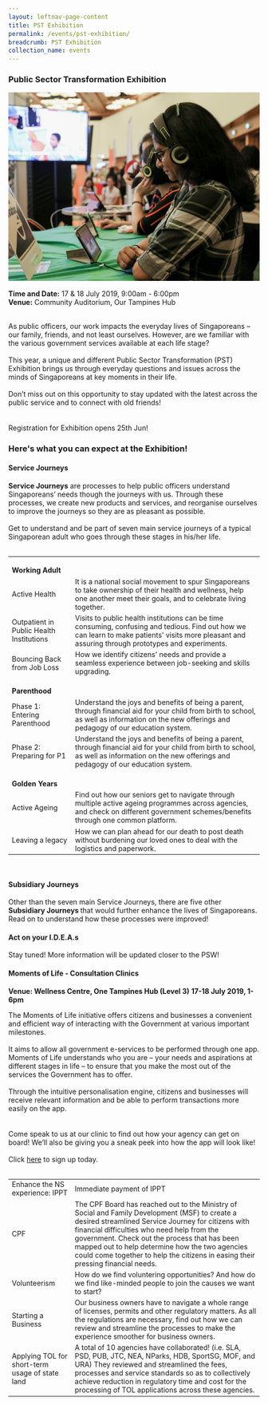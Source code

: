 ```yaml
---
layout: leftnav-page-content
title: PST Exhibition
permalink: /events/pst-exhibition/
breadcrumb: PST Exhibition
collection_name: events
---
```

### Public Sector Transformation Exhibition
![PST Exhibition](/images/1.jpg)

**Time and Date:** 17 & 18 July 2019, 9:00am - 6:00pm<br>
**Venue:** Community Auditorium, Our Tampines Hub
<br>
<br>

As public officers, our work impacts the everyday lives of Singaporeans – our family, friends, and not least ourselves. However, are we familiar with the various government services available at each life stage? <br>
<br>
This year, a unique and different Public Sector Transformation (PST) Exhibition brings us through everyday questions and issues across the minds of Singaporeans at key moments in their life. <br>
<br>
Don’t miss out on this opportunity to stay updated with the latest across the public service and to connect with old friends! <br>
<br>
<br>
Registration for Exhibition opens 25th Jun!<br>

### Here's what you can expect at the Exhibition! 
#### Service Journeys
<b>Service Journeys</b> are processes to help public officers understand Singaporeans’ needs though the journeys with us. Through these processes, we create new products and services, and reorganise ourselves to improve the journeys so they are as pleasant as possible.
<br>
<br>
Get to understand and be part of seven main service journeys of a typical Singaporean adult who goes through these stages in his/her life.
<br>
<br>

<table>
	<tr>
		<td colspan="2">
			<br>
			<b>Working Adult</b>
		</td>
	</tr>
	<tr>
		<td>
			Active Health
		</td>
		<td>
			It is a national social movement to spur Singaporeans to take ownership of their health and wellness, help one another meet their goals, and to celebrate living together.
		</td>
	</tr>
	<tr>
		<td>
			Outpatient in Public Health Institutions
		</td>
		<td>
			Visits to public health institutions can be time consuming, confusing and tedious. Find out how we can learn to make patients' visits more pleasant and assuring through prototypes and experiments.
		</td>
	</tr>
	<tr>
		<td>
			Bouncing Back from Job Loss
		</td>
		<td>
			How we identify citizens' needs and provide a seamless experience between job-seeking and skills upgrading.
		</td>
	</tr>
	<tr>
		<td colspan="2">
			<br>
			<b>Parenthood</b>
		</td>
	</tr>
	<tr>
		<td>
			Phase 1: Entering Parenthood
		</td>
		<td>
			Understand the joys and benefits of being a parent, through financial aid for your child from birth to school, as well as information on the new offerings and pedagogy of our education system.
		</td>
	</tr>
	<tr>
		<td>
			Phase 2: Preparing for P1
		</td>
		<td>
			Understand the joys and benefits of being a parent, through financial aid for your child from birth to school, as well as information on the new offerings and pedagogy of our education system.
		</td>
	</tr>
	<tr>
		<td colspan="2">
			<br>
			<b>Golden Years</b>
		</td>
	</tr>
	<tr>
		<td>
			Active Ageing
		</td>
		<td>
			Find out how our seniors get to navigate through multiple active ageing programmes across agencies, and check on different government schemes/benefits through one common platform.
		</td>
	</tr>
	<tr>
		<td>
			Leaving a legacy
		</td>
		<td>
			How we can plan ahead for our death to post death without burdening our loved ones to deal with the logistics and paperwork.
		</td>
	</tr>
</table>
<br>

#### Subsidiary Journeys

Other than the seven main Service Journeys, there are five other <b>Subsidiary Journeys </b>that would further enhance the lives of Singaporeans. Read on to understand how these processes were improved!

<table>
	<tr>
		<td>
			Enhance the NS experience: IPPT
		</td>
		<td>
			Immediate payment of IPPT
		</td>
	</tr>
	<tr>
		<td>
			CPF
		</td>
		<td>
			The CPF Board has reached out to the Ministry of Social and Family Development (MSF) to create a desired streamlined Service Journey for citizens with financial difficulties who need help from the government. Check out the process that has been mapped out to help determine how the two agencies could come together to help the citizens in easing their pressing financial needs.
		</td>
	</tr>
	<tr>
		<td>
			Volunteerism
		</td>
		<td>
			How do we find voluntering opportunities? And how do we find like-minded people to join the causes we want to start?
		</td>
	</tr>
	<tr>
		<td>
			Starting a Business
		</td>
		<td>
			Our business owners have to navigate a whole range of licenses, permits and other regulatory matters. As all the regulations are necessary, find out how we can review and streamline the processes to make the experience smoother for business owners.
		</td>
	</tr>
	<tr>
		<td>
			Applying TOL for short-term usage of state land
		</td>
		<td>
			A total of 10 agencies have collaborated! (i.e. SLA, PSD, PUB, JTC, NEA, NParks, HDB, SportSG, MOF, and URA) They reviewed and streamlined the fees, processes and service standards so as to collectively achieve reduction in regulatory time and cost for the processing of TOL applications across these agencies.
		</td>


#### Act on your I.D.E.A.s
Stay tuned! More information will be updated closer to the PSW!

#### Moments of Life - Consultation Clinics
**Venue: Wellness Centre, One Tampines Hub (Level 3)**
**17-18 July 2019, 1-6pm**

The Moments of Life initiative offers citizens and businesses a convenient and efficient way of interacting with the Government at various important milestones.
<br>
<br>
It aims to allow all government e-services to be performed through one app. Moments of Life understands who you are – your needs and aspirations at different stages in life – to ensure that you make the most out of the services the Government has to offer.
<br>
<br>
Through the intuitive personalisation engine, citizens and businesses will receive relevant information and be able to perform transactions more easily on the app.     
<br>
<br> 
Come speak to us at our clinic to find out how your agency can get on board! We’ll also be giving you a sneak peek into how the app will look like!
<br>
<br>
Click <a href="https://www.eventbrite.com/e/moment-of-life-consultation-clinics-tickets-62454677622">here</a> to sign up today.
<br>
<br>        



 


